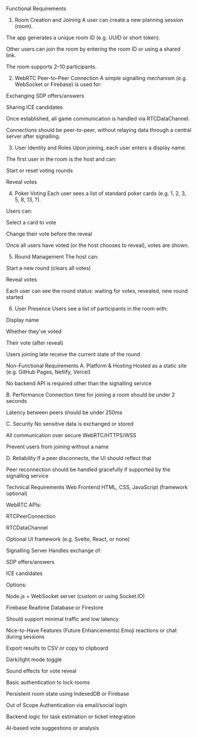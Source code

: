 Functional Requirements
1. Room Creation and Joining
   A user can create a new planning session (room).

The app generates a unique room ID (e.g. UUID or short token).

Other users can join the room by entering the room ID or using a shared link.

The room supports 2–10 participants.

2. WebRTC Peer-to-Peer Connection
   A simple signalling mechanism (e.g. WebSocket or Firebase) is used for:

Exchanging SDP offers/answers

Sharing ICE candidates

Once established, all game communication is handled via RTCDataChannel.

Connections should be peer-to-peer, without relaying data through a central server after signalling.

3. User Identity and Roles
   Upon joining, each user enters a display name.

The first user in the room is the host and can:

Start or reset voting rounds

Reveal votes

4. Poker Voting
   Each user sees a list of standard poker cards (e.g. 1, 2, 3, 5, 8, 13, ?).

Users can:

Select a card to vote

Change their vote before the reveal

Once all users have voted (or the host chooses to reveal), votes are shown.

5. Round Management
   The host can:

Start a new round (clears all votes)

Reveal votes

Each user can see the round status: waiting for votes, revealed, new round started

6. User Presence
   Users see a list of participants in the room with:

Display name

Whether they've voted

Their vote (after reveal)

Users joining late receive the current state of the round

Non-Functional Requirements
A. Platform & Hosting
Hosted as a static site (e.g. GitHub Pages, Netlify, Vercel)

No backend API is required other than the signalling service

B. Performance
Connection time for joining a room should be under 2 seconds

Latency between peers should be under 250ms

C. Security
No sensitive data is exchanged or stored

All communication over secure WebRTC/HTTPS/WSS

Prevent users from joining without a name

D. Reliability
If a peer disconnects, the UI should reflect that

Peer reconnection should be handled gracefully if supported by the signalling service

Technical Requirements
Web Frontend
HTML, CSS, JavaScript (framework optional)

WebRTC APIs:

RTCPeerConnection

RTCDataChannel

Optional UI framework (e.g. Svelte, React, or none)

Signalling Server
Handles exchange of:

SDP offers/answers

ICE candidates

Options:

Node.js + WebSocket server (custom or using Socket.IO)

Firebase Realtime Database or Firestore

Should support minimal traffic and low latency

Nice-to-Have Features (Future Enhancements)
Emoji reactions or chat during sessions

Export results to CSV or copy to clipboard

Dark/light mode toggle

Sound effects for vote reveal

Basic authentication to lock rooms

Persistent room state using IndexedDB or Firebase

Out of Scope
Authentication via email/social login

Backend logic for task estimation or ticket integration

AI-based vote suggestions or analysis
